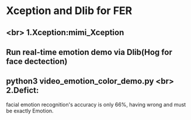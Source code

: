 Xception and Dlib for FER 
=
\<br>
1.Xception:mimi_Xception
---
Run real-time emotion demo via Dlib(Hog for face dectection)
---
python3 video_emotion_color_demo.py 
\<br>
2.Defict:
---
facial emotion recognition's accuracy is only 66%, having wrong and must be exactly Emotion.  
